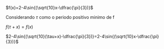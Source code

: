 $f(x)=2-4\sin{(\sqrt{10}x-\dfrac{\pi}{3})}$

Considerando $\tau$ como o periodo positivo minimo de f

$f(\tau+x)=f(x)$

$2-4\sin{(\sqrt{10}(\tau+x)-\dfrac{\pi}{3})}=2-4\sin{(\sqrt{10}x-\dfrac{\pi}{3})}$